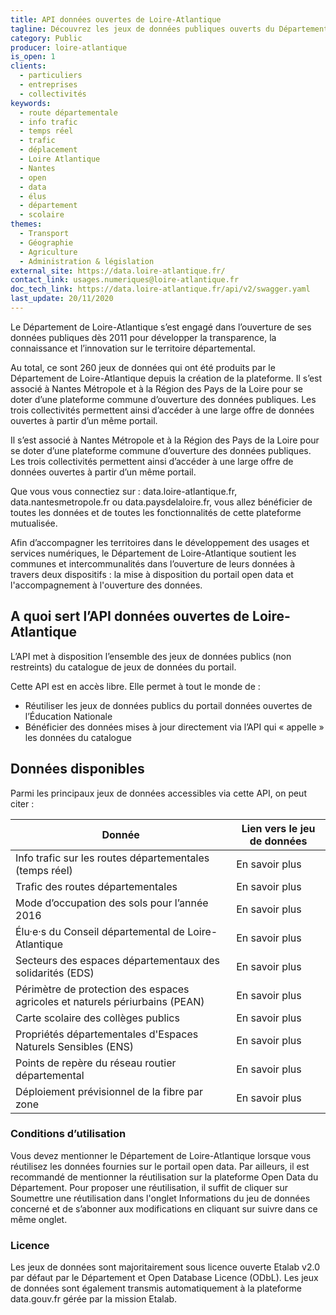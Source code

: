 ```yaml
---
title: API données ouvertes de Loire-Atlantique
tagline: Découvrez les jeux de données publiques ouverts du Département de Loire Atlantique
category: Public
producer: loire-atlantique
is_open: 1
clients:
  - particuliers
  - entreprises
  - collectivités
keywords:
  - route départementale
  - info trafic
  - temps réel
  - trafic
  - déplacement
  - Loire Atlantique
  - Nantes
  - open
  - data
  - élus
  - département
  - scolaire
themes:
  - Transport
  - Géographie
  - Agriculture
  - Administration & législation
external_site: https://data.loire-atlantique.fr/
contact_link: usages.numeriques@loire-atlantique.fr
doc_tech_link: https://data.loire-atlantique.fr/api/v2/swagger.yaml
last_update: 20/11/2020
---
```


Le Département de Loire-Atlantique s’est engagé dans l’ouverture de ses données publiques dès 2011 pour développer la transparence, la connaissance et l’innovation sur le territoire départemental.

Au total, ce sont 260 jeux de données qui ont été produits par le Département de Loire-Atlantique depuis la création de la plateforme. Il s’est associé à Nantes Métropole et à la Région des Pays de la Loire pour se doter d’une plateforme commune d’ouverture des données publiques. Les trois collectivités permettent ainsi d’accéder à une large offre de données ouvertes à partir d’un même portail.

Il s’est associé à Nantes Métropole et à la Région des Pays de la Loire pour se doter d’une plateforme commune d’ouverture des données publiques. Les trois collectivités permettent ainsi d’accéder à une large offre de données ouvertes à partir d’un même portail.

Que vous vous connectiez sur : <External href='https://data.loire-atlantique.fr/'>data.loire-atlantique.fr</External>, <External href='https://data.nantesmetropole.fr/'>data.nantesmetropole.fr</External> ou <External href='https://data.paysdelaloire.fr/'>data.paysdelaloire.fr</External>, vous allez bénéficier de toutes les données et de toutes les fonctionnalités de cette plateforme mutualisée.

Afin d’accompagner les territoires dans le développement des usages et services numériques, le Département de Loire-Atlantique soutient les communes et intercommunalités dans l’ouverture de leurs données à travers deux dispositifs : la mise à disposition du portail open data et l'accompagnement à l'ouverture des données.

## A quoi sert l’API données ouvertes de Loire-Atlantique

L’API met à disposition l’ensemble des jeux de données publics (non restreints) du catalogue de jeux de données du portail.

Cette API est en accès libre. Elle permet à tout le monde de :

- Réutiliser les jeux de données publics du portail données ouvertes de l’Éducation Nationale
- Bénéficier des données mises à jour directement via l’API qui « appelle » les données du catalogue

## Données disponibles

Parmi les principaux jeux de données accessibles via cette API, on peut citer :

| Donnée                                                                       | Lien vers le jeu de données                                                                                                                                                      |
| ---------------------------------------------------------------------------- | -------------------------------------------------------------------------------------------------------------------------------------------------------------------------------- |
| Info trafic sur les routes départementales (temps réel)                      | <External href='https://data.loire-atlantique.fr/explore/dataset/224400028_info-route-departementale/api/'>En savoir plus</External>                                             |
| Trafic des routes départementales                                            | <External href='https://data.loire-atlantique.fr/explore/dataset/224400028_trafic-routes-departementales-de-loire-atlantique/api/'>En savoir plus</External>                     |
| Mode d’occupation des sols pour l’année 2016                                 | <External href='https://data.loire-atlantique.fr/explore/dataset/224400028_modes-doccupation-des-sols-bd-mos-en-loire-atlantique-2016/api/'>En savoir plus</External>            |
| Élu·e·s du Conseil départemental de Loire-Atlantique                         | <External href='https://data.loire-atlantique.fr/explore/dataset/224400028_elus-du-conseil-departemental-de-loire-atlantique/api/'>En savoir plus</External>                     |
| Secteurs des espaces départementaux des solidarités (EDS)                    | <External href='https://data.loire-atlantique.fr/explore/dataset/224400028_secteurs-des-eds-du-departement-de-loire-atlantique/api/'>En savoir plus</External>                   |
| Périmètre de protection des espaces agricoles et naturels périurbains (PEAN) | <External href='https://data.loire-atlantique.fr/explore/dataset/224400028_perimetre-pean-de-loire-atlantique/api/'>En savoir plus</External>                                    |
| Carte scolaire des collèges publics                                          | <External href='https://data.loire-atlantique.fr/explore/dataset/224400028_carte-scolaire-des-colleges-publics-de-loire-atlantique/api/'>En savoir plus</External>               |
| Propriétés départementales d'Espaces Naturels Sensibles (ENS)                | <External href='https://data.loire-atlantique.fr/explore/dataset/224400028_proprietes-deps-d-espaces-naturels-sensibles-en-loire-atlantique/api/'>En savoir plus</External>      |
| Points de repère du réseau routier départemental                             | <External href='https://data.loire-atlantique.fr/explore/dataset/224400028_points-de-repere-du-reseau-routier-departemental-de-loire-atlantique/api/'>En savoir plus</External>  |
| Déploiement prévisionnel de la fibre par zone                                | <External href='https://data.loire-atlantique.fr/explore/dataset/812827830_zones-deploiement-previsionnel-fibre-par-departement-loire-atlantique/api/'>En savoir plus</External> |

### Conditions d’utilisation

Vous devez mentionner le Département de Loire-Atlantique lorsque vous réutilisez les données fournies sur le portail open data. Par ailleurs, il est recommandé de mentionner la réutilisation sur la plateforme Open Data du Département. Pour proposer une réutilisation, il suffit de cliquer sur Soumettre une réutilisation dans l'onglet Informations du jeu de données concerné et de s’abonner aux modifications en cliquant sur suivre dans ce même onglet.

### Licence

Les jeux de données sont majoritairement sous licence ouverte Etalab v2.0 par défaut par le Département et Open Database Licence (ODbL). Les jeux de données sont également transmis automatiquement à la plateforme <External href='https://data.gouv.fr'>data.gouv.fr</External> gérée par la mission Etalab.
